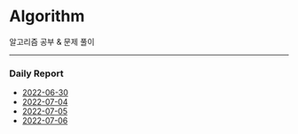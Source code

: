 # Algorithm
알고리즘 공부 & 문제 풀이

---
### Daily Report
* [2022-06-30](log/2022-06-30.md)
* [2022-07-04](log/2022-07-04.md)
* [2022-07-05](log/2022-07-05.md)
* [2022-07-06](log/2022-07-06.md)
